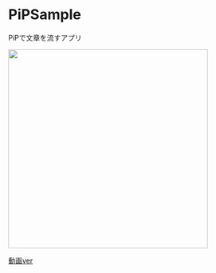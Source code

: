 # PiPSample
PiPで文章を流すアプリ

<img src="https://raw.github.com/wiki/yamakentoc/PiPSample/images/sample.gif" width="400">

[動画ver](https://twitter.com/yamakentoc/status/1484851959001595905)

